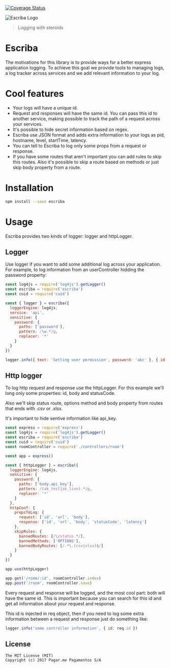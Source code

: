 [![Coverage Status](https://coveralls.io/repos/github/pagarme/escriba/badge.svg?branch=feature%2Fadd-coverage)](https://coveralls.io/github/pagarme/escriba?branch=feature%2Fadd-coverage)

![Escriba Logo](https://image.ibb.co/jHdFD5/escriba.png)

> Logging with steroids

# Escriba

The motivations for this library is to provide ways for a better express application logging. To achieve this goal we provide tools to managing logs, a log tracker across services and we add relevant information to your log.

# Cool features

- Your logs will have a unique id.
- Request and responses will have the same id. You can pass this id to another service, making possible to track the path of a request across your services.
- It's possible to hide secret information based on regex.
- Escriba use JSON format and adds extra information to your logs as pid, hostname, level, startTime, latency.
- You can tell to Escriba to log only some props from a request or response.
- If you have some routes that aren't important you can add rules to skip this routes. Also it's possible to skip a route based on methods or just skip body property from a route.

# Installation

```sh
npm install --save escriba
```

# Usage

Escriba provides two kinds of logger: logger and httpLogger.

## Logger

Use logger if you want to add some additional log across your application. For example, to log information from an userController hidding the password property:

```js
const log4js = require('log4js').getLogger()
const escriba = require('escriba')
const cuid = require('cuid')

const { logger } = escriba({ 
  loggerEngine: log4js, 
  service: 'api',
  sensitive: {
    password: {
      paths: ['password'],
      pattern: /\w.*/g,
      replacer: '*'
    }
  }
})

logger.info({ text: 'Setting user permission', password: 'abc' }, { id: cuid(), from: 'userController' })
```

## Http logger

To log http request and response use the httpLogger. For this example we'll long only some properties: id, body and statusCode. 

Also we'll skip status route, options method and body property from routes that ends with .csv or .xlsx.

It's important to hide sentive information like api_key. 

```js
const express = require('express')
const log4js = require('log4js').getLogger()
const escriba = require('escriba')
const cuid = require('cuid')
const roomController = require('./controllers/room')

const app = express()

const { httpLogger } = escriba({ 
  loggerEngine: log4js, 
  sensitive: {
    password: {
      paths: ['body.api_key'],
      pattern: /(ak_test|ak_live).*/g,
      replacer: '*'
    }
  },
  httpConf: {
    propsToLog: {
      request: ['id', 'url', 'body'],
      response: ['id', 'url', 'body', 'statusCode', 'latency']
    },
    skipRules: {
      bannedRoutes: [/\/status.*/],
      bannedMethods: ['OPTIONS'],
      bannedBodyRoutes: [/.*\.(csv|xlsx)$/]  
    }
  }
})

app.use(httpLogger)

app.get('/room/:id', roomController.index)
app.post('/room', roomController.save)

```

Every request and response will be logged, and the most cool part: both will have the same id. This is important because you can search for this id and get all information about your request and response.

This id is injected in req object, then if you need to log some extra information between a request and response just do something like:

```js
logger.info('some controller information', { id: req.id })
```

## License

```
The MIT License (MIT)
Copyright (c) 2017 Pagar.me Pagamentos S/A
```
